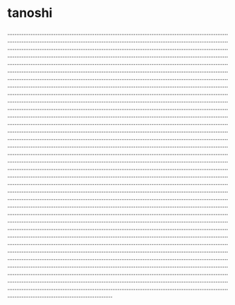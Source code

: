 # tanoshi

...............................................................................................................................................................................................................................................................................................................................................................................................................................................................................................................................................................................................................................................................................................................................................................................................................................................................................................................................................................................................................................................................................................................................................................................................................................................................................................................................................................................................................................................................................................................................................................................................................................................................................................................................................................................................................................................................................................................................................................................................................................................................................................................................................................................................................................................................................................................................................................................................................................................................................................................................................................................................................................................................................................................................................................................................................................................................................................................................................................................................................................................................................................................................................................................................................................................................................................................................................................................................................................................................................................................................................................................................................................................................................................................................................................................................................................................................................................................................................................................................................................................................................................................................................................................................................................................................................................................................................................................................................................................................................................................................................................................
